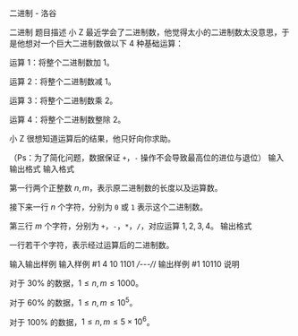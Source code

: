 



二进制 - 洛谷














二进制
题目描述
小 Z 最近学会了二进制数，他觉得太小的二进制数太没意思，于是他想对一个巨大二进制数做以下 $4$ 种基础运算：

运算 $1$：将整个二进制数加 $1$。

运算 $2$：将整个二进制数减 $1$。

运算 $3$：将整个二进制数乘 $2$。

运算 $4$：将整个二进制数整除 $2$。

小 Z 很想知道运算后的结果，他只好向你求助。

（Ps：为了简化问题，数据保证 `+`，`-` 操作不会导致最高位的进位与退位）
输入输出格式
输入格式

第一行两个正整数 $n,m$，表示原二进制数的长度以及运算数。

接下来一行 $n$ 个字符，分别为 `0` 或 `1` 表示这个二进制数。

第三行 $m$ 个字符，分别为 `+`，`-`，`*`，`/`，对应运算 $1,2,3,4$。
输出格式

一行若干个字符，表示经过运算后的二进制数。

输入输出样例
输入样例 #1
4 10
1101
*/-*-*-/*/
输出样例 #1
10110
说明

对于 $30\%$ 的数据，$1 \leq n,m \leq 1000$。

对于 $60\%$ 的数据，$1 \leq n,m \leq 10^5$。

对于 $100\%$ 的数据，$1 \leq n,m \leq 5 \times 10^6$。






